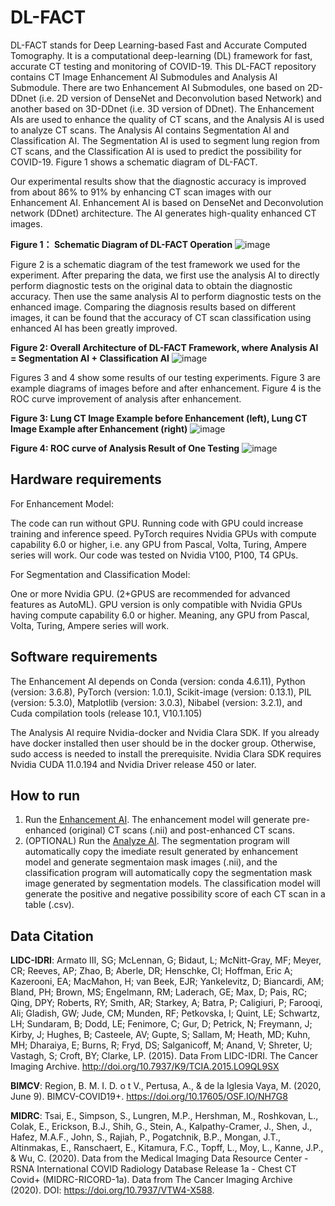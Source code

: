 # DL-FACT
DL-FACT stands for Deep Learning-based Fast and Accurate Computed Tomography. It is a computational deep-learning (DL) framework for fast, accurate CT testing and monitoring of COVID-19. This DL-FACT repository contains CT Image Enhancement AI Submodules and Analysis AI Submodule. There are two Enhancement AI Submodules, one based on 2D-DDnet (i.e. 2D version of DenseNet and Deconvolution based Network) and another based on 3D-DDnet (i.e. 3D version of DDnet). The Enhancement AIs are used to enhance the quality of CT scans, and the Analysis AI is used to analyze CT scans. The Analysis AI contains Segmentation AI and Classification AI. The Segmentation AI is used to segment lung region from CT scans, and the Classification AI is used to predict the possibility for COVID-19. Figure 1 shows a schematic diagram of DL-FACT. 

Our experimental results show that the diagnostic accuracy is improved from about 86% to 91% by enhancing CT scan images with our Enhancement AI.
Enhancement AI is based on DenseNet and Deconvolution network (DDnet) architecture. The AI generates high-quality enhanced CT images.

**Figure 1： Schematic Diagram of DL-FACT Operation**
![image](https://user-images.githubusercontent.com/31482058/119167932-632baa00-ba2e-11eb-869a-35a2dff6f2fd.png)

Figure 2 is a schematic diagram of the test framework we used for the experiment. After preparing the data, we first use the analysis AI to directly perform diagnostic tests on the original data to obtain the diagnostic accuracy. Then use the same analysis AI to perform diagnostic tests on the enhanced image. Comparing the diagnosis results based on different images, it can be found that the accuracy of CT scan classification using enhanced AI has been greatly improved.

**Figure 2: Overall Architecture of DL-FACT Framework, where Analysis AI = Segmentation AI + Classification AI**
![image](https://user-images.githubusercontent.com/31482058/119167713-1fd13b80-ba2e-11eb-85ea-7d003d2fba1e.png)

Figures 3 and 4 show some results of our testing experiments. Figure 3 are example diagrams of images before and after enhancement. Figure 4 is the ROC curve improvement of analysis after enhancement. 

**Figure 3: Lung CT Image Example before Enhancement (left), Lung CT Image Example after Enhancement (right)**
![image](https://user-images.githubusercontent.com/31482058/110122848-271d6d00-7d8e-11eb-80d7-b8641edfa9d3.png)

**Figure 4: ROC curve of Analysis Result of One Testing**
![image](https://user-images.githubusercontent.com/31482058/110995674-befbf780-8348-11eb-8f7a-85fd3d438cd7.png)

## Hardware requirements

For Enhancement Model:

The code can run without GPU. Running code with GPU could increase training and inference speed. PyTorch requires Nvidia GPUs with compute capability 6.0 or higher, i.e. any GPU from Pascal, Volta, Turing, Ampere series will work. Our code was tested on Nvidia V100, P100, T4 GPUs.

For Segmentation and Classification Model:

One or more Nvidia GPU. (2+GPUS are recommended for advanced features as AutoML). GPU version is only compatible with Nvidia GPUs having compute capability 6.0 or higher. Meaning, any GPU from Pascal, Volta, Turing, Ampere series will work.

## Software requirements

The Enhancement AI depends on Conda (version: conda 4.6.11), Python (version: 3.6.8), PyTorch (version: 1.0.1), Scikit-image (version: 0.13.1), PIL (version: 5.3.0), Matplotlib (version: 3.0.3), Nibabel (version: 3.2.1), and Cuda compilation tools (release 10.1, V10.1.105)

The Analysis AI require Nvidia-docker and Nvidia Clara SDK. If you already have docker installed then user should be in the docker group. Otherwise, sudo access is needed to install the prerequisite. Nvidia Clara SDK requires Nvidia CUDA 11.0.194 and Nvidia Driver release 450 or later.


## How to run
1. Run the [Enhancement AI](https://github.com/vtsynergy/2D-DECT). The enhancement model will generate pre-enhanced (original) CT scans (.nii) and post-enhanced CT scans.
2. (OPTIONAL) Run the [Analyze AI](https://github.com/vtsynergy/Analyze-AI/tree/251bcf33df61851529e9cbcb1995c3f218f7f759). The segmentation program will automatically copy the imediate result generated by enhancement model and generate segmentaion mask images (.nii), and the classification program will automatically copy the segmentation mask image generated by segmentation models. The classification model will generate the positive and negative possibility score of each CT scan in a table (.csv).

## Data Citation
**LIDC-IDRI**: Armato III, SG; McLennan, G; Bidaut, L; McNitt-Gray, MF; Meyer, CR; Reeves, AP; Zhao, B; Aberle, DR; Henschke, CI; Hoffman, Eric A; Kazerooni, EA; MacMahon, H; van Beek, EJR; Yankelevitz, D; Biancardi, AM; Bland, PH; Brown, MS; Engelmann, RM; Laderach, GE; Max, D; Pais, RC; Qing, DPY; Roberts, RY; Smith, AR; Starkey, A; Batra, P; Caligiuri, P; Farooqi, Ali; Gladish, GW; Jude, CM; Munden, RF; Petkovska, I; Quint, LE; Schwartz, LH; Sundaram, B; Dodd, LE; Fenimore, C; Gur, D; Petrick, N; Freymann, J; Kirby, J; Hughes, B; Casteele, AV; Gupte, S; Sallam, M; Heath, MD; Kuhn, MH; Dharaiya, E; Burns, R; Fryd, DS; Salganicoff, M; Anand, V; Shreter, U; Vastagh, S; Croft, BY; Clarke, LP. (2015). Data From LIDC-IDRI. The Cancer Imaging Archive. http://doi.org/10.7937/K9/TCIA.2015.LO9QL9SX

**BIMCV**: Region, B. M. I. D. o t V., Pertusa, A., & de la Iglesia Vaya, M. (2020, June 9). BIMCV-COVID19+. https://doi.org/10.17605/OSF.IO/NH7G8

**MIDRC**: Tsai, E., Simpson, S., Lungren, M.P., Hershman, M., Roshkovan, L., Colak, E., Erickson, B.J., Shih, G., Stein, A., Kalpathy-Cramer, J., Shen, J., Hafez, M.A.F., John, S., Rajiah, P., Pogatchnik, B.P., Mongan, J.T., Altinmakas, E., Ranschaert, E., Kitamura, F.C., Topff, L., Moy, L., Kanne, J.P., & Wu, C. (2020). Data from the Medical Imaging Data Resource Center - RSNA International COVID Radiology Database Release 1a - Chest CT Covid+ (MIDRC-RICORD-1a).  Data from The Cancer Imaging Archive (2020). DOI: https://doi.org/10.7937/VTW4-X588.
